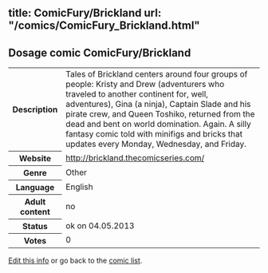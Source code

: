 title: ComicFury/Brickland
url: "/comics/ComicFury_Brickland.html"
---
Dosage comic ComicFury/Brickland
-----------------------------------------

<p id="msg"></p>
<script type="text/javascript">
if (window.location.search === '?edit_info_mail=sent_ok') {
  var elem = document.getElementById("msg");
  elem.innerHTML = 'Edited information sucessfully sent for review, which is usually done daily. Thanks!';
  elem.className = 'ok';
}
</script>
<table class="comicinfo">
<tr>
<th>Description</th><td>Tales of Brickland centers around four groups of people: Kristy and Drew (adventurers who traveled to another continent for, well, adventures), Gina (a ninja), Captain Slade and his pirate crew, and Queen Toshiko, returned from the dead and bent on world domination. Again. A silly fantasy comic told with minifigs and bricks that updates every Monday, Wednesday, and Friday.</td>
</tr>
<tr>
<th>Website</th><td><a href="http://brickland.thecomicseries.com/">http://brickland.thecomicseries.com/</a></td>
</tr>
<tr>
<th>Genre</th><td>Other</td>
</tr>
<tr>
<th>Language</th><td>English</td>
</tr>
<tr>
<th>Adult content</th><td>no</td>
</tr>
<tr>
<th>Status</th><td>ok on 04.05.2013</td>
</tr>
<tr>
<th>Votes</th><td>0</td>
</tr>
</table>

[Edit this info](ComicFury_Brickland_edit.html) or go back to the [comic list](../comic-index.html).

